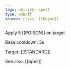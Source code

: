 ```yaml
---
tags: ability, spell
type: debuff
source: class, [[Rogue]]
---
```


Apply 5 [[POISON]] on target

Base cooldown: 3s

Target: [[STANDARD]]

See also: [[Spell]]